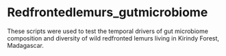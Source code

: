 # Redfrontedlemurs_gutmicrobiome
These scripts were used to test the temporal drivers of gut microbiome composition and diversity of wild redfronted lemurs living in Kirindy Forest, Madagascar. 

